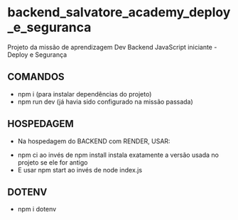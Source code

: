# backend_salvatore_academy_deploy_e_seguranca

Projeto da missão de aprendizagem Dev Backend JavaScript iniciante - Deploy e Segurança

## COMANDOS

- npm i (para instalar dependências do projeto)
- npm run dev (já havia sido configurado na missão passada)

## HOSPEDAGEM
- Na hospedagem do BACKEND com RENDER, USAR:
* npm ci ao invés de npm install instala exatamente a versão usada no projeto se ele for antigo
* E usar npm start ao invés de node index.js

## DOTENV
- npm i dotenv

